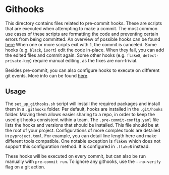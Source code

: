 # Githooks

This directory contains files related to pre-commit hooks.
These are scripts that are executed when attempting to make a commit.
The most common use cases of these scripts are formatting the code and preventing certain errors from being committed.
An overview of possible hooks can be found [here](https://pre-commit.com/hooks.html)
When one or more scripts exit with 1, the commit is canceled.
Some hooks (e.g. `black`, `isort`) edit the code in-place. When they fail, you can add the edited files and commit again.
Some other hooks (e.g. `flake8`, `detect-private-key`) require manual editing, as the fixes are non-trivial.

Besides pre-commit, you can also configure hooks to execute on different git events. More info can be found [here](https://git-scm.com/docs/githooks).

## Usage

The `set_up_githooks.sh` script will install the required packages and install them in a `.githooks` folder. Per default, hooks are installed in the `.git/hooks` folder. Moving them allows easier sharing to a repo, in order to keep the used git hooks consistent within a team.
The `.pre-commit-config.yaml` file lists the hooks and versions that should be installed. This file should be at the root of your project.
Configurations of more complex tools are detailed in `pyproject.toml`. For example, you can detail line length here and make different tools compatible.
One notable exception is `flake8` which does not support this configuration method. It is configured in `.flake8` instead.

These hooks will be executed on every commit, but can also be run manually with `pre-commit run`. To ignore any githooks, use the `--no-verify` flag on a git action.
